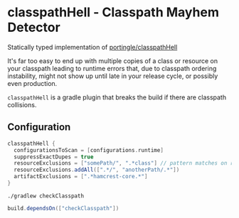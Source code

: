 # classpathHell - Classpath Mayhem Detector

Statically typed implementation of [portingle/classpathHell](https://github.com/portingle/classpathHell)

It's far too easy to end up with multiple copies of a class or resource on your classpath leading to
runtime errors that, due to classpath ordering instability, might not show up until late in your release cycle,
or possibly even production. 

`classpathHell` is a gradle plugin that breaks the build if there are classpath collisions.

## Configuration

```groovy
classpathHell {
  configurationsToScan = [configurations.runtime]
  suppressExactDupes = true
  resourceExclusions = ["somePath/", ".*class"] // pattern matches on resource path
  resourceExclusions.addAll([".*/", "anotherPath/.*"])
  artifactExclusions = [".*hamcrest-core.*"]
}
```

```
./gradlew checkClasspath
```

```groovy
build.dependsOn(["checkClasspath"])
```

